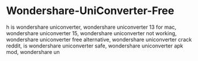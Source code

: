 # Wondershare-UniConverter-Free
h is wondershare uniconverter, wondershare uniconverter 13 for mac, wondershare uniconverter 15, wondershare uniconverter not working, wondershare uniconverter free alternative, wondershare uniconverter crack reddit, is wondershare uniconverter safe, wondershare uniconverter apk mod, wondershare un
